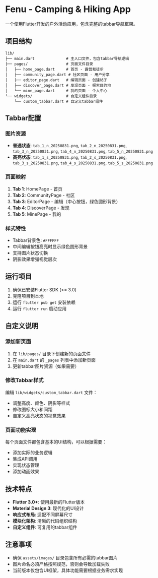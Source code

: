 # Fenu - Camping & Hiking App

一个使用Flutter开发的户外活动应用，包含完整的tabbar导航框架。

## 项目结构

```
lib/
├── main.dart              # 主入口文件，包含tabbar导航逻辑
├── pages/                 # 页面文件目录
│   ├── home_page.dart     # 首页 - 露营和徒步
│   ├── community_page.dart # 社区页面 - 用户分享
│   ├── editor_page.dart   # 编辑页面 - 创建帖子
│   ├── discover_page.dart # 发现页面 - 探索目的地
│   └── mine_page.dart     # 我的页面 - 个人中心
└── widgets/               # 自定义组件目录
    └── custom_tabbar.dart # 自定义tabbar组件
```

## Tabbar配置

### 图片资源
- **普通状态**: `tab_1_n_20250831.png`, `tab_2_n_20250831.png`, `tab_3_n_20250831.png`, `tab_4_n_20250831.png`, `tab_5_n_20250831.png`
- **高亮状态**: `tab_1_s_20250831.png`, `tab_2_s_20250831.png`, `tab_3_s_20250831.png`, `tab_4_s_20250831.png`, `tab_5_s_20250831.png`

### 页面映射
1. **Tab 1**: HomePage - 首页
2. **Tab 2**: CommunityPage - 社区
3. **Tab 3**: EditorPage - 编辑（中心按钮，绿色圆形背景）
4. **Tab 4**: DiscoverPage - 发现
5. **Tab 5**: MinePage - 我的

### 样式特性
- Tabbar背景色: `#FFFFFF`
- 中间编辑按钮高亮时显示绿色圆形背景
- 支持图片状态切换
- 阴影效果增强视觉层次

## 运行项目

1. 确保已安装Flutter SDK (>= 3.0)
2. 克隆项目到本地
3. 运行 `flutter pub get` 安装依赖
4. 运行 `flutter run` 启动应用

## 自定义说明

### 添加新页面
1. 在 `lib/pages/` 目录下创建新的页面文件
2. 在 `main.dart` 的 `_pages` 列表中添加新页面
3. 更新tabbar图片资源（如果需要）

### 修改Tabbar样式
编辑 `lib/widgets/custom_tabbar.dart` 文件：
- 调整高度、颜色、阴影等样式
- 修改图标大小和间距
- 自定义高亮状态的视觉效果

### 页面功能实现
每个页面文件都包含基本的UI结构，可以根据需要：
- 添加实际的业务逻辑
- 集成API调用
- 实现状态管理
- 添加动画效果

## 技术特点

- **Flutter 3.0+**: 使用最新的Flutter版本
- **Material Design 3**: 现代化的UI设计
- **响应式布局**: 适配不同屏幕尺寸
- **模块化架构**: 清晰的代码组织结构
- **自定义组件**: 可复用的tabbar组件

## 注意事项

- 确保 `assets/images/` 目录包含所有必需的tabbar图片
- 图片命名必须严格按照规范，否则会导致加载失败
- 当前版本仅包含UI框架，具体功能需要根据业务需求实现
